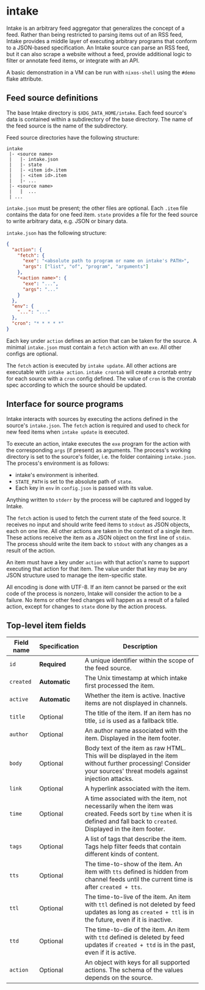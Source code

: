 # intake

Intake is an arbitrary feed aggregator that generalizes the concept of a feed. Rather than being restricted to parsing items out of an RSS feed, Intake provides a middle layer of executing arbitrary programs that conform to a JSON-based specification. An Intake source can parse an RSS feed, but it can also scrape a website without a feed, provide additional logic to filter or annotate feed items, or integrate with an API.

A basic demonstration in a VM can be run with `nixos-shell` using the `#demo` flake attribute.

## Feed source definitions

The base Intake directory is `$XDG_DATA_HOME/intake`. Each feed source's data is contained within a subdirectory of the base directory. The name of the feed source is the name of the subdirectory.

Feed source directories have the following structure:

```
intake
 |- <source name>
 |   |- intake.json
 |   |- state
 |   |- <item id>.item
 |   |- <item id>.item
 |   |- ...
 |- <source name>
 |   |  ...
 | ...
```

`intake.json` must be present; the other files are optional. Each `.item` file contains the data for one feed item. `state` provides a file for the feed source to write arbitrary data, e.g. JSON or binary data.

`intake.json` has the following structure:

```json
{
  "action": {
    "fetch": {
      "exe": "<absolute path to program or name on intake's PATH>",
      "args": ["list", "of", "program", "arguments"]
    },
    "<action name>": {
      "exe": "...",
      "args": "..."
    }
  },
  "env": {
    "...": "..."
  },
  "cron": "* * * * *"
}
```

Each key under `action` defines an action that can be taken for the source. A minimal `intake.json` must contain a `fetch` action with an `exe`. All other configs are optional.

The `fetch` action is executed by `intake update`. All other actions are executable with `intake action`. `intake crontab` will create a crontab entry for each source with a `cron` config defined. The value of `cron` is the crontab spec according to which the source should be updated.

## Interface for source programs

Intake interacts with sources by executing the actions defined in the source's `intake.json`. The `fetch` action is required and used to check for new feed items when `intake update` is executed.

To execute an action, intake executes the `exe` program for the action with the corresponding `args` (if present) as arguments. The process's working directory is set to the source's folder, i.e. the folder containing `intake.json`. The process's environment is as follows:

* intake's environment is inherited.
* `STATE_PATH` is set to the absolute path of `state`.
* Each key in `env` in `config.json` is passed with its value.

Anything written to `stderr` by the process will be captured and logged by Intake.

The `fetch` action is used to fetch the current state of the feed source. It receives no input and should write feed items to `stdout` as JSON objects, each on one line. All other actions are taken in the context of a single item. These actions receive the item as a JSON object on the first line of `stdin`. The process should write the item back to `stdout` with any changes as a result of the action.

An item must have a key under `action` with that action's name to support executing that action for that item. The value under that key may be any JSON structure used to manage the item-specific state.

All encoding is done with UTF-8. If an item cannot be parsed or the exit code of the process is nonzero, Intake will consider the action to be a failure. No items or other feed changes will happen as a result of a failed action, except for changes to `state` done by the action process.

## Top-level item fields

| Field name | Specification | Description |
| ---------- | ------------- | ----------- |
| `id`       | **Required**  | A unique identifier within the scope of the feed source. |
| `created`  | **Automatic** | The Unix timestamp at which intake first processed the item. |
| `active`   | **Automatic** | Whether the item is active. Inactive items are not displayed in channels. |
| `title`    | Optional      | The title of the item. If an item has no title, `id` is used as a fallback title.
| `author`   | Optional      | An author name associated with the item. Displayed in the item footer.
| `body`     | Optional      | Body text of the item as raw HTML. This will be displayed in the item without further processing! Consider your sources' threat models against injection attacks.
| `link`     | Optional      | A hyperlink associated with the item.
| `time`     | Optional      | A time associated with the item, not necessarily when the item was created. Feeds sort by `time` when it is defined and fall back to `created`. Displayed in the item footer.
| `tags`     | Optional      | A list of tags that describe the item. Tags help filter feeds that contain different kinds of content.
| `tts`      | Optional      | The time-to-show of the item. An item with `tts` defined is hidden from channel feeds until the current time is after `created + tts`.
| `ttl`      | Optional      | The time-to-live of the item. An item with `ttl` defined is not deleted by feed updates as long as `created + ttl` is in the future, even if it is inactive.
| `ttd`      | Optional      | The time-to-die of the item. An item with `ttd` defined is deleted by feed updates if `created + ttd` is in the past, even if it is active.
| `action`   | Optional      | An object with keys for all supported actions. The schema of the values depends on the source.

